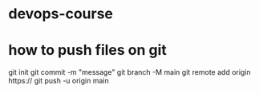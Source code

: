 # devops-course

# how to push files on git

git init
git commit -m "message"
git branch -M main
git remote add origin https://
git push -u origin main
